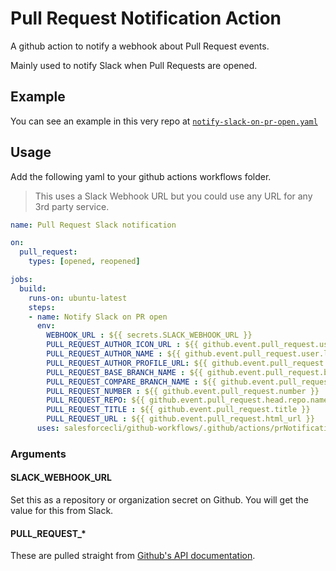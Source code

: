 # Pull Request Notification Action
A github action to notify a webhook about Pull Request events.

Mainly used to notify Slack when Pull Requests are opened.

## Example
You can see an example in this very repo at [`notify-slack-on-pr-open.yaml`](.github/workflows/notify-slack-on-pr-open.yml)

## Usage
Add the following yaml to your github actions workflows folder.
> This uses a Slack Webhook URL but you could use any URL for any 3rd party service.

```yaml
name: Pull Request Slack notification

on:
  pull_request:
    types: [opened, reopened]

jobs:
  build:
    runs-on: ubuntu-latest
    steps:
    - name: Notify Slack on PR open
      env: 
        WEBHOOK_URL : ${{ secrets.SLACK_WEBHOOK_URL }}
        PULL_REQUEST_AUTHOR_ICON_URL : ${{ github.event.pull_request.user.avatar_url }}
        PULL_REQUEST_AUTHOR_NAME : ${{ github.event.pull_request.user.login }}
        PULL_REQUEST_AUTHOR_PROFILE_URL: ${{ github.event.pull_request.user.html_url }}
        PULL_REQUEST_BASE_BRANCH_NAME : ${{ github.event.pull_request.base.ref }}
        PULL_REQUEST_COMPARE_BRANCH_NAME : ${{ github.event.pull_request.head.ref }}
        PULL_REQUEST_NUMBER : ${{ github.event.pull_request.number }}
        PULL_REQUEST_REPO: ${{ github.event.pull_request.head.repo.name }}
        PULL_REQUEST_TITLE : ${{ github.event.pull_request.title }}
        PULL_REQUEST_URL : ${{ github.event.pull_request.html_url }}
      uses: salesforcecli/github-workflows/.github/actions/prNotification@main
```

### Arguments
#### SLACK_WEBHOOK_URL
Set this as a repository or organization secret on Github. You will get the value for this from Slack.

#### PULL_REQUEST_*
These are pulled straight from [Github's API documentation](https://developer.github.com/v3/pulls/).
